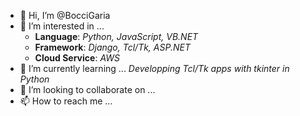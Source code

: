 - 👋 Hi, I’m @BocciGaria
- 👀 I’m interested in ... 
   - __Language__: _Python, JavaScript, VB.NET_
   - __Framework__: _Django, Tcl/Tk, ASP.NET_
   - __Cloud Service__: _AWS_
- 🌱 I’m currently learning ... _Developping Tcl/Tk apps with tkinter in Python_
- 💞️ I’m looking to collaborate on ...
- 📫 How to reach me ...

<!---
BocciGaria/BocciGaria is a ✨ special ✨ repository because its `README.md` (this file) appears on your GitHub profile.
You can click the Preview link to take a look at your changes.
--->
